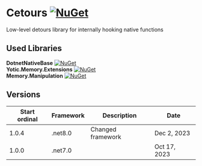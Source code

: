 # Cetours [![NuGet](https://img.shields.io/nuget/v/Cetours.svg)](https://www.nuget.org/packages/Cetours)
Low-level detours library for internally hooking native functions

Used Libraries
------------------------------
**DotnetNativeBase** [![NuGet](https://img.shields.io/nuget/v/DotnetNativeBase.svg)](https://www.nuget.org/packages/DotnetNativeBase) \
**Yotic.Memory.Extensions** [![NuGet](https://img.shields.io/nuget/v/Yotic.Memory.Extensions.svg)](https://www.nuget.org/packages/Yotic.Memory.Extensions) \
**Memory.Manipulation** [![NuGet](https://img.shields.io/nuget/v/Memory.Manipulation.svg)](https://www.nuget.org/packages/Memory.Manipulation)

Versions
------------------------------
| Start ordinal | Framework | Description | Date |
| ---   | ---     | ---               | ---          |
| 1.0.4 | .net8.0 | Changed framework | Dec 2, 2023  |
| 1.0.0 | .net7.0 |                   | Oct 17, 2023 |
